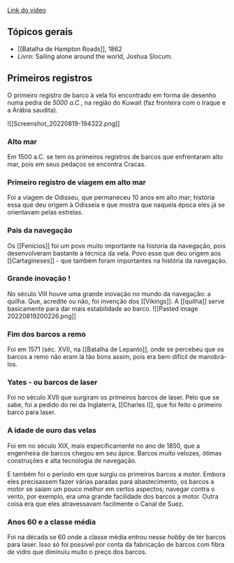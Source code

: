 [Link do vídeo]( https://youtu.be/wRjNPj5M5kU)

## Tópicos gerais
- [[Batalha de Hampton Roads]], 1862
- *Livro:* Sailing alone around the world, Joshua Slocum. 

## Primeiros registros
O primeiro registro de barco à vela foi encontrado em forma de desenho numa pedra de *5000 a.C.*, na região do Kuwait (faz fronteira com o Iraque e a Arábia saudita).

![[Screenshot_20220819-194322.png]]

### Alto mar
Em 1500 a.C. se tem os primeiros registros de barcos que enfrentaram alto mar, pois em seus pedaços se encontra Cracas.

### Primeiro registro de viagem em alto mar
Foi a viagem de Odisseu, que permaneceu 10 anos em alto mar; história essa que deu origem à Odisseia e que mostra que naquela época eles já se orientavam pelas estrelas. 

### Pais da navegação
Os [[Fenícios]] foi um povo muito importante na historia da navegação, pois desenvolveram bastante a técnica da vela. Povo esse que deu origem aos [[Cartagineses]] - que também foram importantes na história da navegação.

### Grande inovação !
No século VIII houve uma grande inovação no mundo da navegação: a quilha. Que, acredite ou não, foi invenção dos [[Vikings]]. 
	A [[quilha]] serve basicamente para dar mais estabilidade ao barco. 
![[Pasted image 20220819200226.png]]

### Fim dos barcos a remo
Foi em 1571 (séc. XVI), na [[Batalha de Lepanto]], onde se percebeu que os barcos a remo não eram lá tão bons assim, pois era bem difícil de manobrá-los. 

### Yates - ou barcos de laser
Foi no século XVII que surgiram os primeiros barcos de laser. Pelo que se sabe, foi a pedido do rei da Inglaterra, [[Charles I]], que foi feito o primeiro barco para laser. 

### A idade de ouro das velas
Foi em no século XIX, mais especificamente no ano de 1850, que a engenheira de barcos chegou em seu ápice. Barcos muito velozes, ótimas construções e alta tecnologia de navegação. 

E também foi o período em que surgiu os primeiros barcos a motor. Embora eles precisassem fazer várias paradas para abastecimento, os barcos a motor se saíam um pouco melhor em certos aspectos; navegar contra o vento, por exemplo, era uma grande facilidade dos barcos a motor. Outra coisa era que eles atravessavam facilmente o Canal de Suez. 

### Anos 60 e a classe média
Foi na década se 60 onde a classe média entrou nesse *hobby* de ter barcos para laser. Isso só foi possível por conta da fabricação de barcos com fibra de vidro que diminuiu muito o preço dos barcos. 
